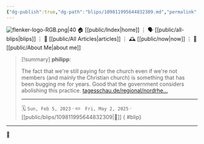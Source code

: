 ```yaml
---
{"dg-publish":true,"dg-path":"blips/109811995644832309.md","permalink":"/blips/109811995644832309/","title":"philipp on mastodon @ 2023-02-05"}
---
```



<div class="transclusion internal-embed is-loaded"><div class="markdown-embed">




![flenker-logo-RGB.png|40](/img/user/attachments/flenker-logo-RGB.png)
🏠 [[public/Index\|home]]  ⋮ 🗣️ [[public/all-blips\|blips]] ⋮  📝 [[public/All Articles\|articles]]  ⋮ 🕰️ [[public/now\|now]] ⋮ 🪪 [[public/About Me\|about me]]


</div></div>


> [!summary] **philipp**:
>
> The fact that we're still paying for the church even if we're not members (and mainly the Christian church) is something that has been bugging me for years. Good that the government considers abolishing this practice. [tagesschau.de/regional/nordrhe…](https://www.tagesschau.de/regional/nordrheinwestfalen/kirchen-staatszahlungen-101.html)
> - - -
>
> 🗓️ <code>Sun, Feb 5, 2023</code>  · ✏️ <code> Fri, May 2, 2025</code>  · [[public/blips/109811995644832309\|🔗]]
{ #blip}


- - -

 👾
